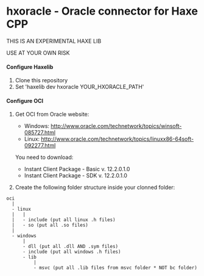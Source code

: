 # hxoracle - Oracle connector for Haxe CPP

THIS IS AN EXPERIMENTAL HAXE LIB

USE AT YOUR OWN RISK

#### Configure Haxelib
1. Clone this repository
2. Set 'haxelib dev hxoracle YOUR_HXORACLE_PATH'

#### Configure OCI
1. Get OCI from Oracle website:
    - Windows: http://www.oracle.com/technetwork/topics/winsoft-085727.html
    - Linux: http://www.oracle.com/technetwork/topics/linuxx86-64soft-092277.html

    You need to download:
    - Instant Client Package - Basic v. 12.2.0.1.0
    - Instant Client Package - SDK v. 12.2.0.1.0

2. Create the following folder structure inside your clonned folder:

```
oci
  |
  - linux
  |   |
  |   - include (put all linux .h files)
  |   - so (put all .so files)
  |
  - windows
      |
      - dll (put all .dll AND .sym files)
      - include (put all windows .h files)
      - lib
          |
          - msvc (put all .lib files from msvc folder * NOT bc folder)
```

